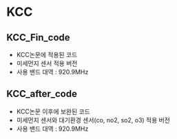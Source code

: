 # KCC

## KCC_Fin_code
- KCC논문에 적용된 코드
- 미세먼지 센서 적용 버전
- 사용 밴드 대역 : 920.9MHz

## KCC_after_code
- KCC논문 이후에 보완된 코드
- 미세먼지 센서와 대기환경 센서(co, no2, so2, o3) 적용 버전
- 사용 밴드 대역 : 920.9MHz
